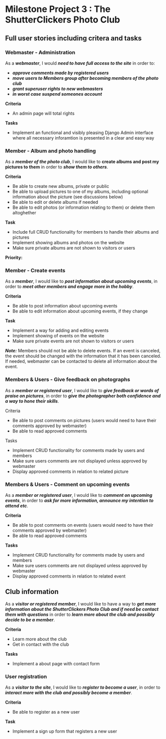 # Milestone Project 3 : The ShutterClickers Photo Club

## Full user stories including critera and tasks

### Webmaster - Administration

As a ***webmaster***, I would ***need to have full access to the site*** in order to:  
- ***approve comments made by registered users***
- ***move users to Members group after becoming members of the photo club***
- ***grant superuser rights to new webmasters***
- ***in worst case suspend someones account***

**Criteria**

- An admin page will total rights


**Tasks**

- Implement an functional and visibly pleasing Django Admin interface where all necessary inforamtion is presented in a clear and easy way


### Member - Album and photo handling

As a ***member of the photo club***, I would like to **create albums and post my pictures to them** in order to ***show them to others***. 

**Criteria**

- Be able to create new albums, private or public
- Be able to upload pictures to one of my albums, including optional information about the picture (see discussions below)
- Be able to edit or delete albums if needed
- Be able to edit photos (or information relating to them) or delete them altoghether

**Task**

- Include full CRUD functionality for members to handle their albums and pictures
- Implement showing albums and photos on the website
- Make sure private albums are not shown to visitors or users

**Priority:**

### Member - Create events

As a ***member***, I would like to ***post information about upcoming events***, in order to ***meet other members and engage more in the hobby***.

**Criteria**

- Be able to post information about upcoming events
- Be able to edit information about upcoming events, if they change

**Task**

- Implement a way for adding and editing events
- Implement showing of events on the website
- Make sure private events are not shown to visitors or users

***Note:*** Members should not be able to delete events. If an event is canceled, the event should be changed with the information that it has been canceled. If needed, webmaster can be contacted to delete all information about the event. 


### Members & Users - Give feedback on photographs

As a ***member or registered user***, I would like to ***give feedback or words of praise on pictures***, in order to ***give the photographer both confidence and a way to hone their skills***.

Criteria

- Be able to post comments on pictures (users would need to have their comments approved by webmaster)
- Be able to read approved comments

Tasks

- Implement CRUD functionality for comments made by users and members
- Make sure users comments are not displayed unless approved by webmaster
- Display approved comments in relation to related picture

### Members & Users - Comment on upcoming events

As a ***member or registered user***, I would like to ***comment on upcoming events***, in order to ***ask for more information, announce my intention to attend etc***.

**Criteria**

- Be able to post comments on events (users would need to have their comments approved by webmaster)
- Be able to read approved comments

**Tasks**

- Implement CRUD functionality for comments made by users and members
- Make sure users comments are not displayed unless approved by webmaster
- Display approved comments in relation to related event


## Club information

As a ***visitor or registered member***, I would like to have a way to ***get more information about the ShutterClickers Photo Club and if need be contact them with questions*** in order to ***learn more about the club and possibly decide to be a member***.

**Criteria**

- Learn more about the club
- Get in contact with the club

**Tasks**

- Implement a about page with contact form

### User registration

As a ***visitor to the site***, I would like to ***register to become a user***, in order to ***interact more with the club and possibly become a member***.

**Criteria**

- Be able to register as a new user

**Task**

- Implement a sign up form that registers a new user


